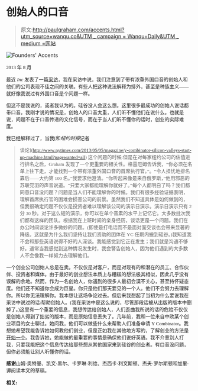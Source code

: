 # 创始人的口音

> 原文:[http://paulgraham.com/accents.html?utm_source=wanqu.co&UTM _ campaign = Wanqu+Daily&UTM _ medium =网站](http://paulgraham.com/accents.html?utm_source=wanqu.co&utm_campaign=Wanqu+Daily&utm_medium=website)

![Founders' Accents](../Images/ab6deafff5ddc63f3654cab4ec54d0cf.png)

<font size="2" face="verdana">2013 年 8 月

最近 *Inc* 发表了一篇[采访](http://www.inc.com/magazine/201309/issie-lapowsky/how-paul-graham-became-successful.html)，我在采访中说，我们注意到了带有浓重外国口音的创始人和他们的公司表现不佳之间的关联。有些人把这种说法解释为排外，甚至是种族主义——就好像我说过有外国口音是个问题一样。

但这不是我说的，或者我认为的。硅谷没人会这么想。这里很多最成功的创始人说话都带口音。我刚才说的情况是，创始人的口音太重，人们听不懂他们在说什么。也就是说，问题不在于口音传递的文化信号，而在于当人们听不懂你的话时，创业的实际难度。

我已经解释过了，当我[和*纽约时报*记者

> 谈论](http://www.nytimes.com/2013/05/05/magazine/y-combinator-silicon-valleys-start-up-machine.html?pagewanted=all) 这个问题的时候:但是在对每家纽约公司的估值进行排名之后，Graham 发现了一个更重要的相关性。格雷厄姆告诉我，“你必须在名单上往下走，才能找到一个带有浓重外国口音的首席执行官。”。“令人担忧地排名靠后——大约第 100 名。”我要求他澄清。“你听起来像是来自俄罗斯，”他用邪恶的苏联党羽的声音说道。“只要大家都能理解你就好了。”每个人都明白了吗？我们都同意口音没问题？问题是当人们不能理解你的时候。我们有很多经验证据表明，理解首席执行官的困难会损害公司的前景。虽然我们不知道具体是如何做到的，但我很确定问题不仅仅是投资者难以理解该公司的演示日演示。演示日演示只有 2 分 30 秒。对于这么短的演示，你可以在单个音素的水平上记忆它。大多数批次我们都有这样的团队。根据我在上班时间的亲身经历，谈话更是一个问题。我们在办公时间谈论许多微妙的问题。(即使是打电话而不是面对面交谈也会带来显著的降级。这就是为什么我们坚持让我们资助的团体在 YC 任期内搬到硅谷。)我知道我不会和那些英语说得不好的人深谈。我能感觉到它正在发生；我们就是沟通不够好。通常当我感觉到这种情况发生时，我会警告创始人，因为他们遇到的大多数人不会像我一样努力去理解他们。

一个创业公司创始人总是在卖。不仅仅是对客户，而是对现有的和潜在的员工、合作伙伴、投资者和媒体。由于最好的创业想法本质上与糟糕的想法极其相似，因此几乎没有误解的余地。然而，作为一名创始人，你遇到的很多人最初会漠不关心，甚至持怀疑态度。他们还不知道你会成为巨星。你只是他们那天要见的一个人。他们不会努力去理解你。所以你无法理解你。我本想让这场争论过去。但后来我想起了当初为什么要说我在采访中说过的话:帮助创始人。(我在采访中是这么说的，尽管那段话被从出版的版本中删掉了。)这里有一个重要的信息，我想传达给创始人，人们歪曲我所说的话的危险不仅仅是创始人得到了拙劣的版本，而是原始信息丢失了。几年前，我和一位来自中欧某个创业项目的女士聊过。她问我，他们可以做些什么来帮助人们准备申请 Y Combinator。我想她希望我能告诉她如何教他们创业，但是正如我在其他地方写的，了解创业的方法是[开始一个](startupideas.html)。我告诉她，她能做的最重要的事情是确保他们说好英语。我不介意别人打我，只要我能把这个信息传达给那些想从其他国家来到硅谷的创业者。有口音没问题，但你必须能让别人听懂你的话。

**感谢**山姆·奥特曼、凯文·黑尔、卡罗琳·利维、杰西卡·利文斯顿、杰夫·罗尔斯顿和加里·谭阅读本文的草稿。

**相关:**</font>